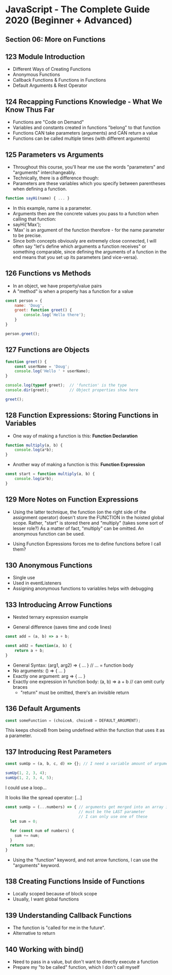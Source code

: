 # JavaScript - The Complete Guide 2020 (Beginner + Advanced)

## Section 06: More on Functions

## 123 Module Introduction
- Different Ways of Creating Functions
- Anonymous Functions
- Callback Functions & Functions in Functions
- Default Arguments & Rest Operator

## 124 Recapping Functions Knowledge - What We Know Thus Far
- Functions are "Code on Demand"
- Variables and constants created in functions "belong" to that function
- Functions CAN take parameters (arguments) and CAN return a value
- Functions can be called multiple times (with different arguments)

## 125 Parameters vs Arguments
- Throughout this course, you'll hear me use the words "parameters" and "arguments" interchangeably.
- Technically, there is a difference though:
- Parameters are these variables which you specify between parentheses when defining a function.

```javascript
function sayHi(name) { ... } 
```

- In this example, name is a parameter.
- Arguments then are the concrete values you pass to a function when calling that function:
- sayHi('Max');
- 'Max' is an argument of the function therefore - for the name parameter to be precise.
- Since both concepts obviously are extremely close connected, I will often say "let's define which arguments a function receives" or something comparable, since defining the arguments of a function in the end means that you set up its parameters (and vice-versa).

## 126 Functions vs Methods
- In an object, we have property/value pairs
- A "method" is when a property has a function for a value

```javascript
const person = {
    name: 'Doug',
    greet: function greet() {
        console.log('Hello there');
    }
}

person.greet();
```

## 127 Functions are Objects
```javascript
function greet() {
    const userName = 'Doug';
    console.log('Hello ' + userName);
}

console.log(typeof greet);  // 'function' is the type
console.dir(greet);         // Object properties show here

greet();
```

## 128 Function Expressions: Storing Functions in Variables
- One way of making a function is this: **Function Declaration**
```javascript
function multiply(a, b) {
    console.log(a*b);
}
```

- Another way of making a function is this: **Function Expression**
```javascript
const start = function multiply(a, b) {
    console.log(a*b);
}
```

## 129 More Notes on Function Expressions
- Using the latter technique, the function (on the right side of the assignment operator) doesn't store the FUNCTION in the hoisted global scope. Rather, "start" is stored there and "multiply" (takes some sort of lesser role?) As a matter of fact, "multiply" can be omitted. An anonymous function can be used.

- Using Function Expressions forces me to define functions before I call them?

## 130 Anonymous Functions
- Single use
- Used in eventListeners
- Assigning anonymous functions to variables helps with debugging

## 133 Introducing Arrow Functions
- Nested ternary expression example

- General difference (saves time and code lines)
```javascript
const add = (a, b) => a + b;

const add2 = function(a, b) {
    return a + b;
}
```

- General Syntax: (arg1, arg2) => { ... } // ... = function body
- No arguments: () => { ... }
- Exactly one argument: arg => { ... }
- Exactly one expression in function body: (a, b) => a + b // can omit curly braces
  - "return" must be omitted, there's an invisible return

## 136 Default Arguments

```javascript
const someFunction = (choiceA, choiceB = DEFAULT_ARGUMENT);
```

This keeps choiceB from being undefined within the function that uses it as a parameter.

## 137 Introducing Rest Parameters

```javascript
const sumUp = (a, b, c, d) => {}; // I need a variable amount of arguments

sumUp(1, 2, 3, 4);
sumUp(1, 2, 3, 4, 5);
```

I could use a loop...

It looks like the spread operator: [...]

```javascript
const sumUp = (...numbers) => { // arguments get merged into an array inside the function
                                // must be the LAST parameter
                                // I can only use one of these
  let sum = 0;
  
  for (const num of numbers) {
    sum += num;
  }
  return sum;
}
```

- Using the "function" keyword, and not arrow functions, I can use the "arguments" keyword.

## 138 Creating Functions Inside of Functions
- Locally scoped because of block scope
- Usually, I want global functions

## 139 Understanding Callback Functions
- The function is "called for me in the future".
- Alternative to return

## 140 Working with bind()
- Need to pass in a value, but don't want to directly execute a function
- Prepare my "to be called" function, which I don't call myself